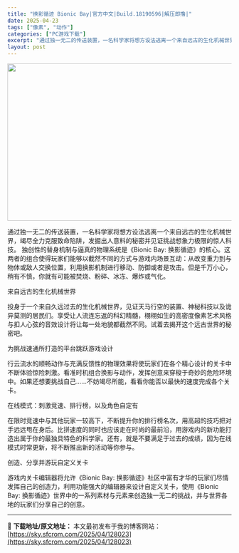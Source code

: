 ```yaml
---
title: "换影循迹 Bionic Bay|官方中文|Build.18190596|解压即撸|"
date: 2025-04-23
tags: ["像素", "动作"]
categories: ["PC游戏下载"]
excerpt: "通过独一无二的传送装置，一名科学家将想方设法逃离一个来自远古的生化机械世界，竭尽全力克服致命陷阱，发掘出人意料的秘密并见证挑战想象力极限的惊人科技。 独创性的替身机制与逼真的物理系统是《Bionic Bay: 换影循迹》的核心。这两者的组合使得玩家们能够以截然不同的方式与游戏内场景互动：从改变重力到&hellip;"
layout: post
---
```


<img class="aligncenter size-full wp-image-128036" src="https://sky.sfcrom.com/wp-content/uploads/2025/04/2025042304255823.webp" alt="" width="616" height="353" />

通过独一无二的传送装置，一名科学家将想方设法逃离一个来自远古的生化机械世界，竭尽全力克服致命陷阱，发掘出人意料的秘密并见证挑战想象力极限的惊人科技。
独创性的替身机制与逼真的物理系统是《Bionic Bay: 换影循迹》的核心。这两者的组合使得玩家们能够以截然不同的方式与游戏内场景互动：从改变重力到与物体或敌人交换位置，利用换影机制进行移动、防御或者是攻击。但是千万小心，稍有不慎，你就有可能被焚烧、粉碎、冰冻、爆炸或气化。

来自远古的生化机械世界

投身于一个来自久远过去的生化机械世界，见证天马行空的装置、神秘科技以及诡异莫测的居民们。享受让人流连忘返的科幻精髓，栩栩如生的高密度像素艺术风格与扣人心弦的音效设计将让每一处地貌都截然不同。试着去揭开这个远古世界的秘密吧。

为挑战速通所打造的平台跳跃游戏设计

行云流水的顺畅动作与充满反馈性的物理效果将使玩家们在各个精心设计的关卡中不断体验惊险刺激。看准时机组合换影与动作，发挥创意来穿梭于奇妙的危险环境中。如果还想要挑战自己……不妨竭尽所能，看看你能否以最快的速度完成各个关卡。

在线模式：刺激竞速、排行榜，以及角色自定有

在限时竞速中与其他玩家一较高下，不断提升你的排行榜名次，用高超的技巧把对手远远甩在身后。比拼速度的同时也应该走在时尚的最前沿，用游戏内的新功能打造出属于你的最独具特色的科学家。还有，就是不要满足于过去的成绩，因为在线模式时常更新，将不断推出新的活动等你参与。

创造、分享并游玩自定义关卡

游戏内关卡编辑器将允许《Bionic Bay: 换影循迹》社区中富有才华的玩家们尽情发挥自己的创造力，利用功能强大的编辑器来设计自定义关卡，使用《Bionic Bay: 换影循迹》世界中的一系列素材与元素来创造独一无二的挑战，并与世界各地的玩家们分享自己的创意。

---
📖 **下载地址/原文地址：** 本文最初发布于我的博客网站：[https://sky.sfcrom.com/2025/04/128023](https://sky.sfcrom.com/2025/04/128023)
